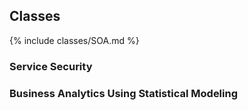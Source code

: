 ## Classes

{% include classes/SOA.md %}

### Service Security

### Business Analytics Using Statistical Modeling
